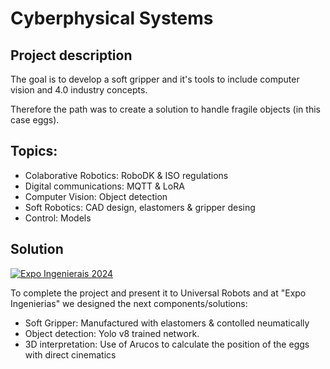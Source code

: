 # Cyberphysical Systems

## Project description

The goal is to develop a soft gripper and it's tools to include computer vision and 4.0 industry concepts. 

Therefore the path was to create a solution to handle fragile objects (in this case eggs). 

## Topics:

- Colaborative Robotics: RoboDK & ISO regulations 
- Digital communications: MQTT & LoRA
- Computer Vision: Object detection
- Soft Robotics: CAD design, elastomers & gripper desing
- Control: Models

## Solution 

[![Expo Ingenierais 2024](https://img.youtube.com/vi/Q-9SGid9120/hqdefault.jpg)](https://youtu.be/Q-9SGid9120)

To complete the project and present it to Universal Robots and at "Expo Ingenierias" we designed the next components/solutions:

- Soft Gripper: Manufactured with elastomers & contolled neumatically
- Object detection: Yolo v8 trained network.
- 3D interpretation: Use of Arucos to calculate the position of the eggs with direct cinematics
